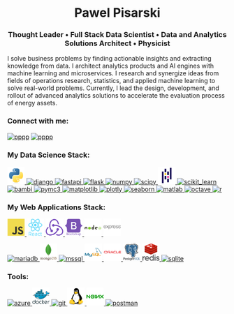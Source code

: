 <h1 align="center">Pawel Pisarski</h1>
<h3 align="center">Thought Leader • Full Stack Data Scientist • Data and Analytics Solutions Architect • Physicist</h3>

I solve business problems by finding actionable insights and extracting knowledge from data. I architect analytics products and AI engines with machine learning and microservices. I research and synergize ideas from fields of operations research, statistics, and applied machine learning to solve real-world problems. Currently, I lead the design, development, and rollout of advanced analytics solutions to accelerate the evaluation process of energy assets.

[//]: # (<p align="left"> <img src="https://komarev.com/ghpvc/?username=ppisarski&label=Profile%20views&color=0e75b6&style=flat" alt="ppisarski" /> </p>)

[//]: # (<p align="left"> <a href="https://github.com/ryo-ma/github-profile-trophy"><img src="https://github-profile-trophy.vercel.app/?username=ppisarski" alt="ppisarski" /></a> </p>)

[//]: # (<p align="left"> <a href="https://twitter.com/pawel_pisarski" target="blank"><img src="https://img.shields.io/twitter/follow/pawel_pisarski?logo=twitter&style=for-the-badge" alt="@pawel_pisarski" /></a> </p>)

[//]: # (- 🔭 I’m currently working on [a]&#40;link&#41;)

[//]: # (- 🌱 I’m currently learning **frameworks, courses**)

[//]: # (- 👯 I’m looking to collaborate on [b]&#40;link&#41;)

[//]: # (- 🤝 I’m looking for help with [c]&#40;link&#41;)

[//]: # (- 👨‍💻 All of my private projects are available at [github]&#40;github&#41;)

[//]: # (- 📝 I regularly write articles on [blog]&#40;blog&#41;)

[//]: # (- 💬 Ask me about **Data Science**, **Strategy**, ****)

[//]: # (- 📫 How to reach me **mail@pawelpisarski.com**)

[//]: # (- 📄 Know about my experiences [LinkedIn]&#40;https://www.linkedin.com/in/pisarski/&#41;)

[//]: # (- ⚡ Fun fact **I am funny**)

<h3 align="left">Connect with me:</h3>
<p align="left">
<a href="https://linkedin.com/in/pisarski" target="blank"><img align="center" src="https://raw.githubusercontent.com/rahuldkjain/github-profile-readme-generator/master/src/images/icons/Social/linked-in-alt.svg" alt="pppp" height="30" width="40" /></a>
<a href="https://twitter.com/pawel_pisarski" target="blank"><img align="center" src="https://raw.githubusercontent.com/rahuldkjain/github-profile-readme-generator/master/src/images/icons/Social/twitter.svg" alt="pppp" height="30" width="40" /></a>

[//]: # (<a href="https://kaggle.com/ppisarski" target="blank"><img align="center" src="https://raw.githubusercontent.com/rahuldkjain/github-profile-readme-generator/master/src/images/icons/Social/kaggle.svg" alt="pppp" height="30" width="40" /></a>)

[//]: # (<a href="https://medium.com/@pawel.pisarski" target="blank"><img align="center" src="https://raw.githubusercontent.com/rahuldkjain/github-profile-readme-generator/master/src/images/icons/Social/medium.svg" alt="pppp" height="30" width="40" /></a>)
</p>

<h3 align="left">My Data Science Stack:</h3>
<p align="left"> 
<a href="https://www.python.org" target="_blank" rel="noreferrer"> <img src="https://raw.githubusercontent.com/devicons/devicon/master/icons/python/python-original.svg" alt="python" width="40" height="40"/> </a>
<a href="https://www.djangoproject.com/" target="_blank" rel="noreferrer"> <img src="https://cdn.worldvectorlogo.com/logos/django.svg" alt="django" width="40" height="40"/> </a> 
<a href="https://fastapi.tiangolo.com/" target="_blank" rel="noreferrer"> <img src="https://fastapi.tiangolo.com/img/logo-margin/logo-teal.png" alt="fastapi" height="40"/> </a> 
<a href="https://flask.palletsprojects.com/" target="_blank" rel="noreferrer"> <img src="https://www.vectorlogo.zone/logos/pocoo_flask/pocoo_flask-icon.svg" alt="flask" width="40" height="40"/> </a> 
<a href="https://numpy.org/" target="_blank" rel="noreferrer"> <img src="https://numpy.org/images/logo.svg" alt="numpy" width="40" height="40"/> </a> 
<a href="https://scipy.org/" target="_blank" rel="noreferrer"> <img src="https://scipy.org/images/logo.svg" alt="scipy" width="40" height="40"/> </a> 
<a href="https://pandas.pydata.org/" target="_blank" rel="noreferrer"> <img src="https://raw.githubusercontent.com/devicons/devicon/2ae2a900d2f041da66e950e4d48052658d850630/icons/pandas/pandas-original.svg" alt="pandas" width="40" height="40"/> </a>
<a href="https://scikit-learn.org/" target="_blank" rel="noreferrer"> <img src="https://upload.wikimedia.org/wikipedia/commons/0/05/Scikit_learn_logo_small.svg" alt="scikit_learn" width="40" height="40"/> </a> 
<a href="https://bambinos.github.io/bambi/" target="_blank" rel="noreferrer"> <img src="https://bambinos.github.io/bambi/main/_static/Bambi_logo.png" alt="bambi" height="40"/> </a> 
<a href="https://www.pymc.io/" target="_blank" rel="noreferrer"> <img src="https://raw.githubusercontent.com/pymc-devs/brand/main/logos/1-pymcdevs.png" alt="pymc3" height="40"/> </a> 
<a href="https://matplotlib.org/" target="_blank" rel="noreferrer"> <img src="https://matplotlib.org/stable/_static/logo2.svg" alt="matplotlib" height="40"/> </a> 
<a href="https://plotly.com/" target="_blank" rel="noreferrer"> <img src="https://images.prismic.io/plotly-marketing-website-2/69e12d6a-fb65-4b6e-8423-9465a29c6028_plotly-logo-lg.png?auto=compress,format" alt="plotly" height="40"/> </a> 
<a href="https://seaborn.pydata.org/" target="_blank" rel="noreferrer"> <img src="https://seaborn.pydata.org/_static/logo-wide-lightbg.svg" alt="seaborn" height="40"/> </a> 
<a href="https://www.mathworks.com/" target="_blank" rel="noreferrer"> <img src="https://upload.wikimedia.org/wikipedia/commons/2/21/Matlab_Logo.png" alt="matlab" width="40" height="40"/> </a>
<a href="https://octave.org/" target="_blank" rel="noreferrer"> <img src="https://octave.org/img/octave-logo.svg" alt="octave" width="40" height="40"/> </a>
<a href="https://www.r-project.org/" target="_blank" rel="noreferrer"> <img src="https://www.r-project.org/Rlogo.png" alt="r" width="40" height="40"/> </a>
</p>

<h3 align="left">My Web Applications Stack:</h3>
<p align="left">
<a href="https://developer.mozilla.org/en-US/docs/Web/JavaScript" target="_blank" rel="noreferrer"> <img src="https://raw.githubusercontent.com/devicons/devicon/master/icons/javascript/javascript-original.svg" alt="javascript" width="40" height="40"/> </a> 
<a href="https://reactjs.org/" target="_blank" rel="noreferrer"> <img src="https://raw.githubusercontent.com/devicons/devicon/master/icons/react/react-original-wordmark.svg" alt="react" width="40" height="40"/> </a>
<a href="https://redux.js.org" target="_blank" rel="noreferrer"> <img src="https://raw.githubusercontent.com/devicons/devicon/master/icons/redux/redux-original.svg" alt="redux" width="40" height="40"/> </a> 
<a href="https://getbootstrap.com" target="_blank" rel="noreferrer"> <img src="https://raw.githubusercontent.com/devicons/devicon/master/icons/bootstrap/bootstrap-plain-wordmark.svg" alt="bootstrap" width="40" height="40"/> </a>
<a href="https://nodejs.org" target="_blank" rel="noreferrer"> <img src="https://raw.githubusercontent.com/devicons/devicon/master/icons/nodejs/nodejs-original-wordmark.svg" alt="nodejs" width="40" height="40"/> </a> 
<a href="https://expressjs.com" target="_blank" rel="noreferrer"> <img src="https://raw.githubusercontent.com/devicons/devicon/master/icons/express/express-original-wordmark.svg" alt="express" width="40" height="40"/> </a> 

[//]: # (<a href="https://d3js.org/" target="_blank" rel="noreferrer"> <img src="https://raw.githubusercontent.com/devicons/devicon/master/icons/d3js/d3js-original.svg" alt="d3js" width="40" height="40"/> </a> )

[//]: # (<a href="https://canvasjs.com" target="_blank" rel="noreferrer"> <img src="https://raw.githubusercontent.com/Hardik0307/Hardik0307/master/assets/canvasjs-charts.svg" alt="canvasjs" width="40" height="40"/> </a> )

[//]: # (<a href="https://www.chartjs.org" target="_blank" rel="noreferrer"> <img src="https://www.chartjs.org/media/logo-title.svg" alt="chartjs" width="40" height="40"/> </a> )

[//]: # (<a href="https://grafana.com" target="_blank" rel="noreferrer"> <img src="https://www.vectorlogo.zone/logos/grafana/grafana-icon.svg" alt="grafana" width="40" height="40"/> </a> )

[//]: # (<a href="https://www.elastic.co/kibana" target="_blank" rel="noreferrer"> <img src="https://www.vectorlogo.zone/logos/elasticco_kibana/elasticco_kibana-icon.svg" alt="kibana" width="40" height="40"/> </a> )

[//]: # (<a href="https://www.selenium.dev" target="_blank" rel="noreferrer"> <img src="https://raw.githubusercontent.com/detain/svg-logos/780f25886640cef088af994181646db2f6b1a3f8/svg/selenium-logo.svg" alt="selenium" width="40" height="40"/> </a> )

<a href="https://mariadb.org/" target="_blank" rel="noreferrer"> <img src="https://www.vectorlogo.zone/logos/mariadb/mariadb-icon.svg" alt="mariadb" width="40" height="40"/> </a> 
<a href="https://www.mongodb.com/" target="_blank" rel="noreferrer"> <img src="https://raw.githubusercontent.com/devicons/devicon/master/icons/mongodb/mongodb-original-wordmark.svg" alt="mongodb" width="40" height="40"/> </a> 
<a href="https://www.microsoft.com/en-us/sql-server" target="_blank" rel="noreferrer"> <img src="https://www.svgrepo.com/show/303229/microsoft-sql-server-logo.svg" alt="mssql" width="40" height="40"/> </a>
<a href="https://www.mysql.com/" target="_blank" rel="noreferrer"> <img src="https://raw.githubusercontent.com/devicons/devicon/master/icons/mysql/mysql-original-wordmark.svg" alt="mysql" width="40" height="40"/> </a> 
<a href="https://www.oracle.com/" target="_blank" rel="noreferrer"> <img src="https://raw.githubusercontent.com/devicons/devicon/master/icons/oracle/oracle-original.svg" alt="oracle" width="40" height="40"/> </a> 
<a href="https://www.postgresql.org" target="_blank" rel="noreferrer"> <img src="https://raw.githubusercontent.com/devicons/devicon/master/icons/postgresql/postgresql-original-wordmark.svg" alt="postgresql" width="40" height="40"/> </a> 
<a href="https://redis.io" target="_blank" rel="noreferrer"> <img src="https://raw.githubusercontent.com/devicons/devicon/master/icons/redis/redis-original-wordmark.svg" alt="redis" width="40" height="40"/> </a> 
<a href="https://www.sqlite.org/" target="_blank" rel="noreferrer"> <img src="https://www.vectorlogo.zone/logos/sqlite/sqlite-icon.svg" alt="sqlite" width="40" height="40"/> </a> 
</p>

<h3 align="left">Tools:</h3>
<p align="left"> 
<a href="https://azure.microsoft.com/en-in/" target="_blank" rel="noreferrer"> <img src="https://www.vectorlogo.zone/logos/microsoft_azure/microsoft_azure-icon.svg" alt="azure" width="40" height="40"/> </a>
<a href="https://www.docker.com/" target="_blank" rel="noreferrer"> <img src="https://raw.githubusercontent.com/devicons/devicon/master/icons/docker/docker-original-wordmark.svg" alt="docker" width="40" height="40"/> </a> 
<a href="https://git-scm.com/" target="_blank" rel="noreferrer"> <img src="https://www.vectorlogo.zone/logos/git-scm/git-scm-icon.svg" alt="git" width="40" height="40"/> </a> 
<a href="https://www.linux.org/" target="_blank" rel="noreferrer"> <img src="https://raw.githubusercontent.com/devicons/devicon/master/icons/linux/linux-original.svg" alt="linux" width="40" height="40"/> </a>
<a href="https://www.nginx.com" target="_blank" rel="noreferrer"> <img src="https://raw.githubusercontent.com/devicons/devicon/master/icons/nginx/nginx-original.svg" alt="nginx" width="40" height="40"/> </a>
<a href="https://postman.com" target="_blank" rel="noreferrer"> <img src="https://www.vectorlogo.zone/logos/getpostman/getpostman-icon.svg" alt="postman" width="40" height="40"/> </a> 
</p>

[//]: # (<br><br>)

[//]: # (<h3 align="left">Support:</h3>)

[//]: # (<p>)

[//]: # (<a href="https://www.buymeacoffee.com/coffee"> <img align="left" src="https://cdn.buymeacoffee.com/buttons/v2/default-yellow.png" height="50" width="210" alt="coffee" /></a>)

[//]: # (<a href="https://ko-fi.com/coffee"> <img align="left" src="https://cdn.ko-fi.com/cdn/kofi3.png?v=3" height="50" width="210" alt="coffee" /></a>)
[//]: # (</p>)

[//]: # (<br><br>)

[//]: # (<p><img align="left" src="https://github-readme-stats.vercel.app/api/top-langs?username=ppisarski&show_icons=true&locale=en&layout=compact" alt="ppisarski" /></p>)

[//]: # (<p>&nbsp;<img align="center" src="https://github-readme-stats.vercel.app/api?username=ppisarski&show_icons=true&locale=en" alt="ppisarski" /></p>)

[//]: # (<p>&nbsp;<img align="center" src="https://github-readme-streak-stats.herokuapp.com/?user=ppisarski&" alt="ppisarski" /></p>)
